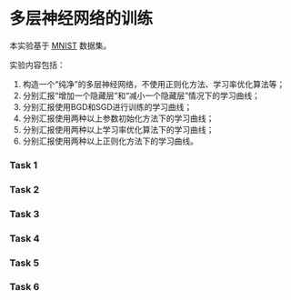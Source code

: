 # 多层神经网络的训练
本实验基于 [MNIST](http://yann.lecun.com/exdb/mnist/) 数据集。

实验内容包括：
1. 构造一个“纯净”的多层神经网络，不使用正则化方法、学习率优化算法等；
2. 分别汇报“增加一个隐藏层”和“减小一个隐藏层”情况下的学习曲线；
3. 分别汇报使用BGD和SGD进行训练的学习曲线；
4. 分别汇报使用两种以上参数初始化方法下的学习曲线；
5. 分别汇报使用两种以上学习率优化算法下的学习曲线；
6. 分别汇报使用两种以上正则化方法下的学习曲线。

### Task 1

### Task 2

### Task 3

### Task 4

### Task 5

### Task 6

